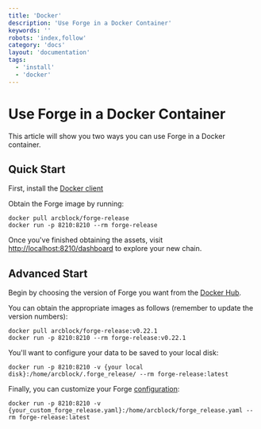```yaml
---
title: 'Docker'
description: 'Use Forge in a Docker Container'
keywords: ''
robots: 'index,follow'
category: 'docs'
layout: 'documentation'
tags:
  - 'install'
  - 'docker'
---
```

# Use Forge in a Docker Container

This article will show you two ways you can use Forge in a Docker container.

## Quick Start

First, install the [Docker client]("https://www.docker.com/products/docker-desktop")

Obtain the Forge image by running:

```shell
docker pull arcblock/forge-release
docker run -p 8210:8210 --rm forge-release
```

Once you've finished obtaining the assets, visit [http://localhost:8210/dashboard](http://localhost:8210/dashboard) to explore your new chain.

## Advanced Start

Begin by choosing the version of Forge you want from the [Docker Hub](https://hub.docker.com/r/arcblock/forge).

You can obtain the appropriate images as follows (remember to update the version numbers):

```shell
docker pull arcblock/forge-release:v0.22.1
docker run -p 8210:8210 --rm forge-release:v0.22.1
```

You'll want to configure your data to be saved to your local disk:

```shell
docker run -p 8210:8210 -v {your local disk}:/home/arcblock/.forge_release/ --rm forge-release:latest
```

Finally, you can customize your Forge [configuration](../../configuration):

```shell
docker run -p 8210:8210 -v {your_custom_forge_release.yaml}:/home/arcblock/forge_release.yaml --rm forge-release:latest
```
